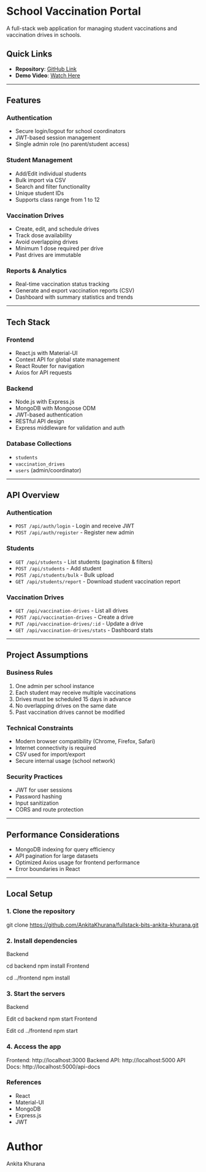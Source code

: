 # School Vaccination Portal

A full-stack web application for managing student vaccinations and vaccination drives in schools.

## Quick Links
- **Repository**: [GitHub Link](https://github.com/AnkitaKhurana/fullstack-bits-ankita-khurana)
- **Demo Video**: [Watch Here](https://drive.google.com/file/d/1lNkduxh8CuzjM6WlDJdMI0zvZz5Tq7y2/view?usp=sharing)

---

## Features

### Authentication
- Secure login/logout for school coordinators
- JWT-based session management
- Single admin role (no parent/student access)

### Student Management
- Add/Edit individual students
- Bulk import via CSV
- Search and filter functionality
- Unique student IDs
- Supports class range from 1 to 12

### Vaccination Drives
- Create, edit, and schedule drives
- Track dose availability
- Avoid overlapping drives
- Minimum 1 dose required per drive
- Past drives are immutable

### Reports & Analytics
- Real-time vaccination status tracking
- Generate and export vaccination reports (CSV)
- Dashboard with summary statistics and trends

---

## Tech Stack

### Frontend
- React.js with Material-UI
- Context API for global state management
- React Router for navigation
- Axios for API requests

### Backend
- Node.js with Express.js
- MongoDB with Mongoose ODM
- JWT-based authentication
- RESTful API design
- Express middleware for validation and auth

### Database Collections
- `students`
- `vaccination_drives`
- `users` (admin/coordinator)

---

## API Overview

### Authentication
- `POST /api/auth/login` - Login and receive JWT
- `POST /api/auth/register` - Register new admin

### Students
- `GET /api/students` - List students (pagination & filters)
- `POST /api/students` - Add student
- `POST /api/students/bulk` - Bulk upload
- `GET /api/students/report` - Download student vaccination report

### Vaccination Drives
- `GET /api/vaccination-drives` - List all drives
- `POST /api/vaccination-drives` - Create a drive
- `PUT /api/vaccination-drives/:id` - Update a drive
- `GET /api/vaccination-drives/stats` - Dashboard stats

---

## Project Assumptions

### Business Rules
1. One admin per school instance
2. Each student may receive multiple vaccinations
3. Drives must be scheduled 15 days in advance
4. No overlapping drives on the same date
5. Past vaccination drives cannot be modified

### Technical Constraints
- Modern browser compatibility (Chrome, Firefox, Safari)
- Internet connectivity is required
- CSV used for import/export
- Secure internal usage (school network)

### Security Practices
- JWT for user sessions
- Password hashing
- Input sanitization
- CORS and route protection

---

## Performance Considerations
- MongoDB indexing for query efficiency
- API pagination for large datasets
- Optimized Axios usage for frontend performance
- Error boundaries in React

---

## Local Setup

### 1. Clone the repository
git clone https://github.com/AnkitaKhurana/fullstack-bits-ankita-khurana.git

### 2. Install dependencies
Backend

cd backend
npm install
Frontend

cd ../frontend
npm install

### 3. Start the servers
Backend


Edit
cd backend
npm start
Frontend


Edit
cd ../frontend
npm start

### 4. Access the app
Frontend: http://localhost:3000
Backend API: http://localhost:5000
API Docs: http://localhost:5000/api-docs

### References
- React
- Material-UI
- MongoDB
- Express.js
- JWT

# Author
Ankita Khurana
